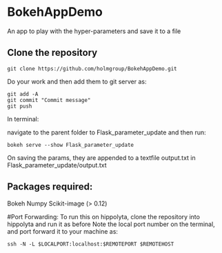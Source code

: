 # BokehAppDemo
An app to play with the hyper-parameters and save it to a file

## Clone the repository  
``` 
git clone https://github.com/holmgroup/BokehAppDemo.git
``` 
Do your work and then add them to git server as:
``` 
git add -A
git commit "Commit message"
git push
``` 

In terminal:

navigate to the parent folder to Flask_parameter_update and then run:

``` 
bokeh serve --show Flask_parameter_update
``` 

On saving the params, they are appended to a textfile output.txt in Flask_parameter_update/output.txt
## Packages required:
Bokeh
Numpy
Scikit-image (> 0.12)

#Port Forwarding:
To run this on hippolyta, clone the repository into hippolyta and run it as before
Note the local port number on the terminal, and port forward it to your machine as:
``` 
ssh -N -L $LOCALPORT:localhost:$REMOTEPORT $REMOTEHOST
``` 

